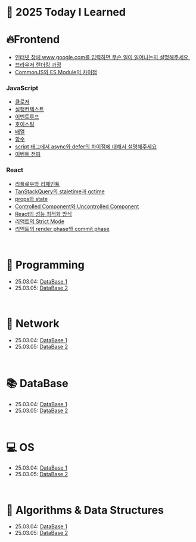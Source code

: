 # 📝 2025 Today I Learned

# 🔥Frontend
- [인터넷 창에 www.google.com를 입력하면 무슨 일이 일어나는지 설명해주세요.](https://github.com/HongDongk/TIL/blob/master/FrontEnd/browser_rendering.md)
- [브라우저 렌더링 과정](https://github.com/HongDongk/TIL/blob/master/FrontEnd/dns_proccess.md)
- [CommonJS와 ES Module의 차이점](https://github.com/HongDongk/TIL/blob/master/FrontEnd/commonJs_esModule.md)

### JavaScript
- [클로저](https://github.com/HongDongk/TIL/blob/master/FrontEnd/JavaScript/closure.md)
- [실행컨텍스트](https://github.com/HongDongk/TIL/blob/master/FrontEnd/JavaScript/excution_context.md)
- [이벤트루프](https://github.com/HongDongk/TIL/blob/master/FrontEnd/JavaScript/eventloop.md)
- [호이스팅](https://github.com/HongDongk/TIL/blob/master/FrontEnd/JavaScript/hoisting.md)
- [배열](https://github.com/HongDongk/TIL/blob/master/FrontEnd/JavaScript/array.md)
- [함수](https://github.com/HongDongk/TIL/blob/master/FrontEnd/JavaScript/function.md)
- [script 태그에서 async와 defer의 차이점에 대해서 설명해주세요](https://github.com/HongDongk/TIL/blob/master/FrontEnd/JavaScript/script_tag.md)
- [이벤트 전파](https://github.com/HongDongk/TIL/blob/master/FrontEnd/JavaScript/event_propagtion.md)

### React
- [리플로우와 리페인트](https://github.com/HongDongk/TIL/blob/master/FrontEnd/reflow_and_repaint.md)
- [TanStackQuery의 staletime과 gctime](https://github.com/HongDongk/TIL/blob/master/FrontEnd/React/tanstack-query.md)
- [props와 state](https://github.com/HongDongk/TIL/blob/master/FrontEnd/React/props_and_state.md)
- [Controlled Component와 Uncontrolled Component](https://github.com/HongDongk/TIL/blob/master/FrontEnd/React/controlled_and_uncontrolled%20component.md)
- [React의 성능 최적화 방식](https://github.com/HongDongk/TIL/blob/master/FrontEnd/React/performance_optimization.md)
- [리액트의 Strict Mode](https://github.com/HongDongk/TIL/blob/master/FrontEnd/React/strict_mode.md)
- [리액트의 render phase와 commit phase](https://github.com/HongDongk/TIL/blob/master/FrontEnd/React/render_phase_and_commit_phase.md)

<br/>

# 📖 Programming

- 25.03.04: [DataBase 1](https://github.com/100-hours-a-week/shai-til/blob/main/March/2025_03_04.md)
- 25.03.05: [DataBase 2](https://github.com/100-hours-a-week/shai-til/blob/main/March/2025_03_05.md)

<br/>

# 🛜 Network

- 25.03.04: [DataBase 1](https://github.com/100-hours-a-week/shai-til/blob/main/March/2025_03_04.md)
- 25.03.05: [DataBase 2](https://github.com/100-hours-a-week/shai-til/blob/main/March/2025_03_05.md)

<br/>

# 📚 DataBase

- 25.03.04: [DataBase 1](https://github.com/100-hours-a-week/shai-til/blob/main/March/2025_03_04.md)
- 25.03.05: [DataBase 2](https://github.com/100-hours-a-week/shai-til/blob/main/March/2025_03_05.md)

<br/>

# 💻 OS

- 25.03.04: [DataBase 1](https://github.com/100-hours-a-week/shai-til/blob/main/March/2025_03_04.md)
- 25.03.05: [DataBase 2](https://github.com/100-hours-a-week/shai-til/blob/main/March/2025_03_05.md)

<br/>

# 🌈 Algorithms & Data Structures

- 25.03.04: [DataBase 1](https://github.com/100-hours-a-week/shai-til/blob/main/March/2025_03_04.md)
- 25.03.05: [DataBase 2](https://github.com/100-hours-a-week/shai-til/blob/main/March/2025_03_05.md)

